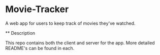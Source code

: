 # Movie-Tracker

A web app for users to keep track of movies they've watched.

** Description

This repo contains both the client and server for the app.  More detailed README's can be found in each.
